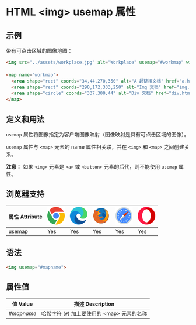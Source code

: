 HTML \<img> usemap 属性
===

## 示例

带有可点击区域的图像地图：

```html idoc:preview:iframe
<img src="../assets/workplace.jpg" alt="Workplace" usemap="#workmap" width="400" height="379">

<map name="workmap">
  <area shape="rect" coords="34,44,270,350" alt="A 超链接文档" href="a.htm">
  <area shape="rect" coords="290,172,333,250" alt="Img 文档" href="img.htm">
  <area shape="circle" coords="337,300,44" alt="Div 文档" href="div.htm">
</map>
```

## 定义和用法

`usemap` 属性将图像指定为客户端图像映射（图像映射是具有可点击区域的图像）。

`usemap` 属性与 `<map>` 元素的 name 属性相关联，并在 `<img>` 和 `<map>` 之间创建关系。

**注意：** 如果 `<img>` 元素是 `<a>` 或 `<button>` 元素的后代，则不能使用 `usemap` 属性。

## 浏览器支持

| 属性 Attribute | ![chrome][1] | ![edge][2] | ![firefox][3] | ![safari][4] | ![opera][5] |
| ------- | --- | --- | --- | --- | --- |
| usemap    | Yes | Yes | Yes | Yes | Yes |
<!--rehype:style=width: 100%; display: inline-table;-->

## 语法

```html
<img usemap="#mapname">
```

## 属性值

| 值 Value | 描述 Description |
| ----- | ----- |
| *#mapname* | 哈希字符 (`#`) 加上要使用的 \<map> 元素的名称 |
<!--rehype:style=width: 100%; display: inline-table;-->


[1]: ../assets/chrome.svg
[2]: ../assets/edge.svg
[3]: ../assets/firefox.svg
[4]: ../assets/safari.svg
[5]: ../assets/opera.svg